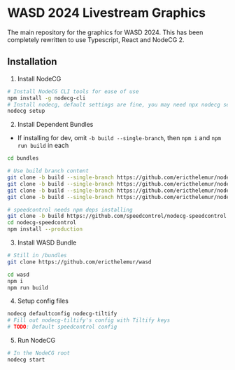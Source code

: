 # WASD 2024 Livestream Graphics

The main repository for the graphics for WASD 2024. This has been completely rewritten to use Typescript, React and NodeCG 2.

## Installation

1. Install NodeCG
```sh
# Install NodeCG CLI tools for ease of use
npm install -g nodecg-cli
# Install nodecg, default settings are fine, you may need npx nodecg setup
nodecg setup
```

2. Install Dependent Bundles
  - If installing for dev, omit `-b build --single-branch`, then `npm i` and `npm run build` in each
```sh
cd bundles

# Use build branch content
git clone -b build --single-branch https://github.com/ericthelemur/nodecg-tiltify 
git clone -b build --single-branch https://github.com/ericthelemur/nodecg-dono-control
git clone -b build --single-branch https://github.com/ericthelemur/nodecg-ticker-control
git clone -b build --single-branch https://github.com/ericthelemur/nodecg-obs-control

# speedcontrol needs npm deps installing
git clone -b build https://github.com/speedcontrol/nodecg-speedcontrol.git
cd nodecg-speedcontrol
npm install --production
```

3. Install WASD Bundle
```sh
# Still in /bundles
git clone https://github.com/ericthelemur/wasd

cd wasd
npm i
npm run build
```

4. Setup config files
```sh
nodecg defaultconfig nodecg-tiltify
# Fill out nodecg-tiltify's config with Tiltify keys
# TODO: Default speedcontrol config
```

5. Run NodeCG
```sh
# In the NodeCG root
nodecg start
```
